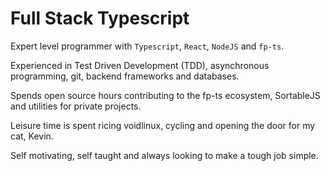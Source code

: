 # Full Stack Typescript

Expert level programmer with `Typescript`, `React`, `NodeJS` and `fp-ts`.

Experienced in Test Driven Development (TDD), asynchronous programming, git, backend frameworks and databases.

Spends open source hours contributing to the fp-ts ecosystem, SortableJS and utilities for private projects.

Leisure time is spent ricing voidlinux, cycling and opening the door for my cat, Kevin.

Self motivating, self taught and always looking to make a tough job simple.
